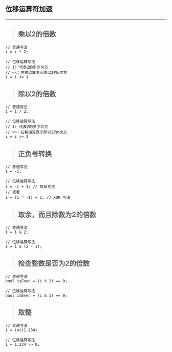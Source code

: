 ## 位移运算符加速

---

> ## 乘以2的倍数

```
// 普通写法
i = i * 2;

// 位移运算写法
// 1: 代表2的多少次方
// <<：左移运算表示乘以2的n次方
i = i << 1
```

> ## 除以2的倍数

```
// 普通写法
i = i / 2;

// 位移运算写法
// 1: 代表2的多少次方
// >>：右移运算表示除以2的n次方
i = i >> 1
```

> ## 正负号转换

```
// 普通写法
i = -i;

// 位移运算写法
i = ~i + 1; // 取反写法
// 或者
i = (i ^ -1) + 1; // XOR 写法
```

> ## 取余，而且除数为2的倍数

```
// 普通写法
i = i & 2;

// 位移运算写法
i = i & (2 - 1);
```

> ## 检查整数是否为2的倍数

```
// 普通写法
bool isEven = (i % 2) == 0;

// 位移运算写法
bool isEven = (i & 1) == 0;
```

> ## 取整

```
// 普通写法
i = int(1.234)

// 位移运算写法
i = 1.234 >> 0;
```



